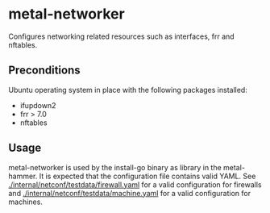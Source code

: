 # metal-networker

Configures networking related resources such as interfaces, frr and nftables.

## Preconditions

Ubuntu operating system in place with the following packages installed:

- ifupdown2
- frr > 7.0
- nftables

## Usage

metal-networker is used by the install-go binary as library in the metal-hammer. 
It is expected that the configuration file contains valid YAML. 
See [./internal/netconf/testdata/firewall.yaml](internal/netconf/testdata/firewall.yaml) for a valid configuration for firewalls
and [./internal/netconf/testdata/machine.yaml](internal/netconf/testdata/machine.yaml) for a valid configuration for machines.
